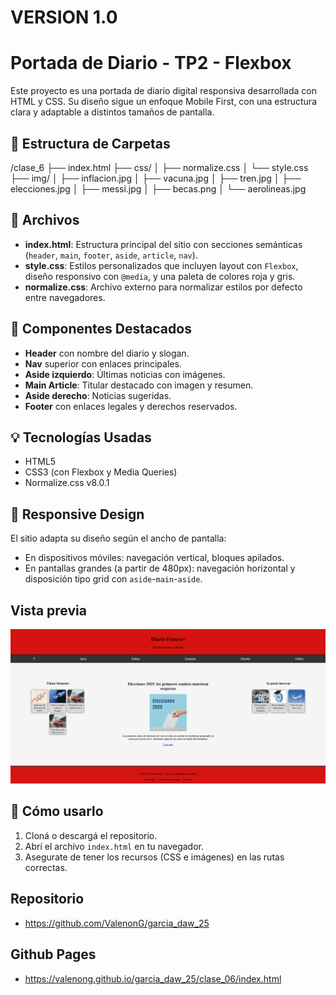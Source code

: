 # VERSION 1.0
# Portada de Diario - TP2 - Flexbox

Este proyecto es una portada de diario digital responsiva desarrollada con HTML y CSS. Su diseño sigue un enfoque Mobile First, con una estructura clara y adaptable a distintos tamaños de pantalla.

## 📁 Estructura de Carpetas

/clase_6
├── index.html
├── css/
│ ├── normalize.css
│ └── style.css
├── img/
│ ├── inflacion.jpg
│ ├── vacuna.jpg
│ ├── tren.jpg
│ ├── elecciones.jpg
│ ├── messi.jpg
│ ├── becas.png
│ └── aerolineas.jpg


## 📄 Archivos

- **index.html**: Estructura principal del sitio con secciones semánticas (`header`, `main`, `footer`, `aside`, `article`, `nav`).
- **style.css**: Estilos personalizados que incluyen layout con `Flexbox`, diseño responsivo con `@media`, y una paleta de colores roja y gris.
- **normalize.css**: Archivo externo para normalizar estilos por defecto entre navegadores.

## 🧱 Componentes Destacados

- **Header** con nombre del diario y slogan.
- **Nav** superior con enlaces principales.
- **Aside izquierdo**: Últimas noticias con imágenes.
- **Main Article**: Titular destacado con imagen y resumen.
- **Aside derecho**: Noticias sugeridas.
- **Footer** con enlaces legales y derechos reservados.

## 💡 Tecnologías Usadas

- HTML5
- CSS3 (con Flexbox y Media Queries)
- Normalize.css v8.0.1

## 📱 Responsive Design

El sitio adapta su diseño según el ancho de pantalla:
- En dispositivos móviles: navegación vertical, bloques apilados.
- En pantallas grandes (a partir de 480px): navegación horizontal y disposición tipo grid con `aside`-`main`-`aside`.

## Vista previa
![alt text](image.png)

## 🚀 Cómo usarlo

1. Cloná o descargá el repositorio.
2. Abrí el archivo `index.html` en tu navegador.
3. Asegurate de tener los recursos (CSS e imágenes) en las rutas correctas.

## Repositorio
- https://github.com/ValenonG/garcia_daw_25

## Github Pages
- https://valenong.github.io/garcia_daw_25/clase_06/index.html